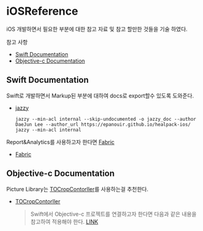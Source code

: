 # iOSReference
iOS 개발하면서 필요한 부분에 대한 참고 자료 및 참고 할만한 것들을 기술 하였다.

참고 사항
- [Swift Documentation](#swift-documentation)
- [Objective-c Documentation](#objective-c-documentation)

## Swift Documentation
Swift로 개발하면서 Markup된 부분에 대하여 docs로 export할수 있도록 도와준다.
- [jazzy](http://nshipster.com/swift-documentation/)

  ```
  jazzy --min-acl internal --skip-undocumented -o jazzy_doc --author DaeJun Lee --author_url https://epanouir.github.io/healpack-ios/
  jazzy --min-acl internal
  ```

Report&Analytics를 사용하고자 한다면 [Fabric](https://docs.fabric.io/apple/fabric/overview.html)
- [Fabric](https://docs.fabric.io/apple/fabric/overview.html)

## Objective-c Documentation
Picture Library는 [TOCropContorller](https://github.com/TimOliver/TOCropViewController)를 사용하는걸 추천한다.
- [TOCropContorller](http://nshipster.com/swift-documentation/)

  > Swift에서 Objective-c 프로젝트를 연결하고자 한다면 다음과 같은 내용을 참고하여 적용해야 한다.
  [LINK](https://developer.apple.com/library/content/documentation/Swift/Conceptual/BuildingCocoaApps/MixandMatch.html)
